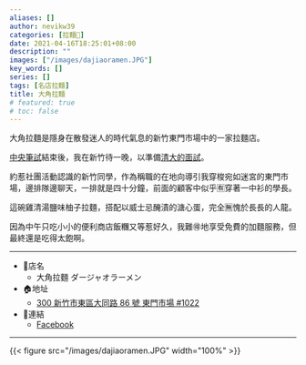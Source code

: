 ```yaml
---
aliases: []
author: nevikw39
categories: [拉麵🍜]
date: 2021-04-16T18:25:01+08:00
description: ""
images: ["/images/dajiaoramen.JPG"]
key_words: []
series: []
tags: [名店拉麵]
title: 大角拉麵
# featured: true
# toc: false
---
```


大角拉麵是隱身在散發迷人的時代氣息的新竹東門市場中的一家拉麵店。

[中央筆試](/posts/ncu/)結束後，我在新竹待一晚，以準備[清大的面試](/posts/nthu/)。

約惹社團活動認識的新竹同學，作為稱職的在地向導引我穿梭宛如迷宮的東門市場，邊排隊邊聊天，一排就是四十分鐘，前面的顧客中似乎🈶穿著一中衫的學長。

這碗雞清湯鹽味柚子拉麵，搭配以威士忌醃漬的溏心蛋，完全🈚愧於長長的人龍。

因為中午只吃小小的便利商店飯糰又等惹好久，我難🉐地享受免費的加麵服務，但最終還是吃得太飽啊。

---
+ 🏬店名
    * 大角拉麵 ダージャオラーメン
+ 🏠地址
    * [300 新竹市東區大同路 86 號 東門市場 #1022](https://g.page/DAJIAORAMEN)
+ 🔗連結
    * [Facebook](https://www.facebook.com/dajiaoramen/)
---

{{< figure src="/images/dajiaoramen.JPG" width="100%" >}}
